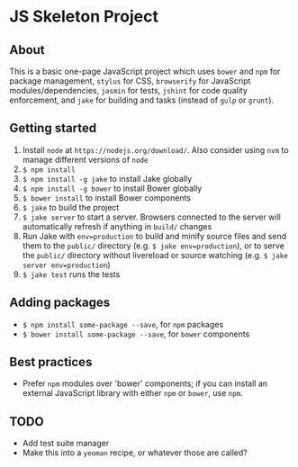 # JS Skeleton Project

## About

This is a basic one-page JavaScript project which uses `bower` and `npm` for
package management, `stylus` for CSS, `browserify` for JavaScript
modules/dependencies, `jasmin` for tests, `jshint` for code quality enforcement,
and `jake` for building and tasks (instead of `gulp` or `grunt`).

## Getting started

 1. Install `node` at `https://nodejs.org/download/`. Also consider using `nvm`
    to manage different versions of `node`
 1. `$ npm install`
 1. `$ npm install -g jake` to install Jake globally
 1. `$ npm install -g bower` to install Bower globally
 1. `$ bower install` to install Bower components
 1. `$ jake` to build the project
 1. `$ jake server` to start a server. Browsers connected to the server will
    automatically refresh if anything in `build/` changes
 1. Run Jake with `env=production` to build and minify source files
    and send them to the `public/` directory (e.g. `$ jake env=production`),
    or to serve the `public/` directory without livereload or source watching
    (e.g. `$ jake server env=production`)
 1. `$ jake test` runs the tests

## Adding packages

 * `$ npm install some-package --save`, for `npm` packages
 * `$ bower install some-package --save`, for `bower` components

## Best practices

 * Prefer `npm` modules over 'bower' components; if you can install an external
   JavaScript library with either `npm` or `bower`, use `npm`.

## TODO

 * Add test suite manager
 * Make this into a `yeoman` recipe, or whatever those are called?